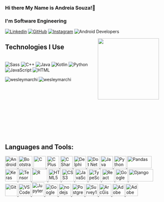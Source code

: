 

### Hi there My Name is Andreia Souza!👋
### I'm Software Engineering

[![Linkedin](https://img.shields.io/badge/LinkedIn-0077B5?style=for-the-badge&logo=linkedin&logoColor=white)](https://www.linkedin.com/in/andreiasouzasantana/)
[![GitHub](https://img.shields.io/badge/GitHub-100000?style=for-the-badge&logo=github&logoColor=white)](https://github.com/SilvaAndreiaS)
[![Instagram](https://img.shields.io/badge/Instagram-E4405F?style=for-the-badge&logo=instagram&logoColor=white)](https://www.instagram.com/an.dreiasou?igsh=MW5vc3N1cXRsaWFvcQ%3D%3D&utm_source=qr)
![Android Developers](https://img.shields.io/badge/Android-Developers-brightgreen)

<img align="right" src="[URL_DA_IMAGEM](https://th.bing.com/th/id/OIP._2OtLWsVi5uknfY1R3aFuQHaEK?rs=1&pid=ImgDetMain)" width="200">

## Technologies I Use

<div style="display: inline_block"><br/>
<img align="center" alt="Sass" src="https://img.shields.io/badge/Sass-CC6699?style=for-the-badge&logo=sass&logoColor=white"/>
<img align="center" alt="C++" src="https://img.shields.io/badge/C%2B%2B-00599C?style=for-the-badge&logo=c%2B%2B&logoColor=white"/>
<img align="center" alt="Java" src="https://img.shields.io/badge/Java-ED8B00?style=for-the-badge&logo=openjdk&logoColor=white"/>
<img align="center" alt="Kotlin" src="https://img.shields.io/badge/Kotlin-0095D5?&style=for-the-badge&logo=kotlin&logoColor=white"/>
<img align="center" alt="Python" src="https://img.shields.io/badge/Python-3776AB?style=for-the-badge&logo=python&logoColor=white"/>
<img align="center" alt="JavaScript" src="https://img.shields.io/badge/JavaScript-323330?style=for-the-badge&logo=javascript&logoColor=F7DF1E"/>
<img align="center" alt="HTML" src="https://img.shields.io/badge/HTML-239120?style=for-the-badge&logo=html5&logoColor=white"/>
</div>




<div>
  <p>
    <img align="left" src="https://github-readme-stats.vercel.app/api?username=wesleymarchi&show_icons=true&locale=en" alt="wesleymarchi" />
  </p>
  <p>
     <img align="left" src="https://github-readme-stats.vercel.app/api/top-langs?username=wesleymarchi&show_icons=true&locale=en&layout=compact" alt="wesleymarchi" />
  </p><br />
</div>
<br />
<br />
<br />
<br />
<br />
<br />
<br />
<br />
<br />
<br />

## Languages and Tools:

<p align="left"> 
  <a href="https://www.android.com/" target="_blank" rel="noreferrer"> 
    <img src="icons/android.svg" alt="Android" width="40" height="40" />
  </a> 
  <a href="https://getbootstrap.com/" target="_blank" rel="noreferrer"> 
    <img src="icons/bootstrap.svg" alt="Bootstrap" width="45" height="40" /> 
  </a> 
  <a href="https://www.cprogramming.com/" target="_blank" rel="noreferrer"> 
    <img src="icons/c.svg" alt="C" width="40" height="40" /> 
  </a> 
  <a href="https://www.w3schools.com/cpp/" target="_blank" rel="noreferrer"> 
    <img src="icons/cplusplus.svg" alt="C Plus Plus" width="40" height="40" /> 
  </a>  
  <a href="https://www.w3schools.com/cs/" target="_blank" rel="noreferrer"> 
    <img src="icons/csharp.svg" alt="C Sharp" width="40" height="40" /> 
  </a> 
  <a href="https://www.embarcadero.com/" target="_blank" rel="noreferrer"> 
    <img src="icons/delphi.webp" alt="Delphi" width="40" height="40" /> 
  </a> 
  <a href="https://dotnet.microsoft.com/" target="_blank" rel="noreferrer"> 
    <img src="icons/dotnet.svg" alt="Dot Net" width="40" height="40" /> 
  </a> 
  <a href="https://www.java.com" target="_blank" rel="noreferrer"> 
    <img src="icons/java.svg" alt="Java" width="40" height="40" /> 
  </a> 
  <a href="https://www.python.org" target="_blank" rel="noreferrer"> 
    <img src="icons/python.svg" alt="Python" width="40" height="40" /> 
  </a> 
  <a href="https://pandas.pydata.org/" target="_blank" rel="noreferrer"> 
    <img src="icons/pandas.svg" alt="Pandas" width="80" height="40" /> 
  </a> 
  <a href="https://keras.io/" target="_blank" rel="noreferrer"> 
    <img src="icons/keraslogo.png" alt="Keras" width="40" height="40" /> 
  </a> 
  <a href="https://www.tensorflow.org" target="_blank" rel="noreferrer"> 
    <img src="icons/tensorflow.svg" alt="TensorFlow" width="40" height="40" /> 
  </a> 
  <a href="https://www.r-project.org/" target="_blank" rel="noreferrer"> 
    <img src="icons/r.svg" alt="R" width="50" height="40" /> 
  </a> 
  <a href="https://www.w3.org/html/" target="_blank" rel="noreferrer"> 
    <img src="icons/html5.svg" alt="HTML5" width="40" height="40" /> 
  </a>
  <a href="https://www.w3schools.com/css/" target="_blank" rel="noreferrer"> 
    <img src="icons/css3.svg" alt="CSS3" width="40" height="40" /> 
  </a> 
  <a href="https://developer.mozilla.org/en-US/docs/Web/JavaScript" target="_blank" rel="noreferrer"> 
    <img src="icons/javascript.svg" alt="JavaScript" width="40" height="40" /> 
  </a> 
  <a href="https://www.typescriptlang.org/" target="_blank" rel="noreferrer"> 
    <img src="icons/typescript.svg" alt="TypeScript" width="40" height="40" /> 
  </a> 
  <a href="https://reactjs.org/" target="_blank" rel="noreferrer"> 
    <img src="icons/react.svg" alt="React" width="40" height="40" /> 
  </a> 
  <a href="https://earthengine.google.com/" target="_blank" rel="noreferrer"> 
    <img src="icons/gee.png" alt="Google Earth Engine" width="40" height="40" /> 
  </a> 
  <a href="https://www.djangoproject.com/" target="_blank" rel="noreferrer"> 
    <img src="icons/django.svg" alt="Django" width="80" height="40" /> 
  </a> 
  <a href="https://git-scm.com/" target="_blank" rel="noreferrer"> 
    <img src="icons/git.svg" alt="Git" width="40" height="40"/> 
  </a> 
  <a href="https://code.visualstudio.com/brand" target="_blank" rel="noreferrer"> 
    <img src="icons/vscode.png" alt="VSCode" width="40" height="40" /> 
  </a> 
  <a href="https://jupyter.org/" target="_blank" rel="noreferrer"> 
    <img src="icons/jupyter.png" alt="Jupyter" width="40" height="45" /> 
  </a> 
  <a href="https://cloud.google.com" target="_blank" rel="noreferrer"> 
    <img src="icons/gcloud.jpg" alt="Google Cloud" width="40" height="40" /> 
  </a> 
  <a href="https://nodejs.org" target="_blank" rel="noreferrer"> 
    <img src="icons/nodejs.png" alt="nodejs" width="40" height="40" /> 
  </a> 
  <a href="https://www.postgresql.org" target="_blank" rel="noreferrer"> 
    <img src="icons/postgresql.png" alt="PostgreSQL" width="40" height="40" /> 
  </a> 
  <a href="https://survey123.arcgis.com/" target="_blank" rel="noreferrer"> 
    <img src="icons/survey123.png" alt="Survey123" width="40" height="40" /> 
  </a> 
  <a href="https://www.esri.com/en-us/arcgis/products/arcgis-dashboards/overview" target="_black" rel="noreferrer"> 
    <img src="icons/arcgisdashboards.png" alt="ArcGis Dashboards" width="40" height="40" /> 
  </a> 
  <a href="https://www.adobe.com/za/products/premiere.html" target="_blank" rel="noreferrer"> 
    <img src="icons/premiere.svg" alt="Adobe Premiere" width="40" height="40" /> 
  </a> 
  <a href="https://www.adobe.com/products/xd.html" target="_blank" rel="noreferrer"> 
    <img src="icons/xd.svg" alt="Adobe XD" width="40" height="40" /> 
  </a>
</p>

<!--
**wesleymarchi/wesleymarchi** is a ✨ _special_ ✨ repository because its `README.md` (this file) appears on your GitHub profile.
Here are some ideas to get you started:
- 🔭 I’m currently working on ...
- 🌱 I’m currently learning ...
- 👯 I’m looking to collaborate on ...
- 🤔 I’m looking for help with ...
- 💬 Ask me about ...
- 📫 How to reach me: ...
- 😄 Pronouns: ...
- ⚡ Fun fact: ...
-->

